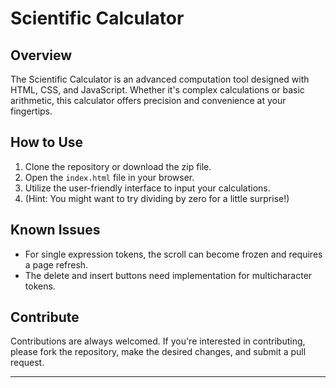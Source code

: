 # Scientific Calculator

## Overview

The Scientific Calculator is an advanced computation tool designed with HTML, CSS, and JavaScript. Whether it's complex calculations or basic arithmetic, this calculator offers precision and convenience at your fingertips.

## How to Use

1. Clone the repository or download the zip file.
2. Open the `index.html` file in your browser.
3. Utilize the user-friendly interface to input your calculations.
4. (Hint: You might want to try dividing by zero for a little surprise!)

## Known Issues

- For single expression tokens, the scroll can become frozen and requires a page refresh.
- The delete and insert buttons need implementation for multicharacter tokens.

## Contribute

Contributions are always welcomed. If you're interested in contributing, please fork the repository, make the desired changes, and submit a pull request.

---
